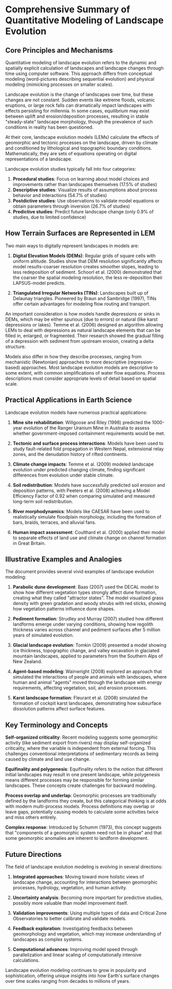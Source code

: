 # Comprehensive Summary of Quantitative Modeling of Landscape Evolution

## Core Principles and Mechanisms

Quantitative modeling of landscape evolution refers to the dynamic and spatially explicit calculation of landscapes and landscape changes through time using computer software. This approach differs from conceptual modeling (word-pictures describing sequential evolution) and physical modeling (mimicking processes on smaller scales).

Landscape evolution is the change of landscapes over time, but these changes are not constant. Sudden events like extreme floods, volcanic eruptions, or large rock falls can dramatically impact landscapes with effects persisting for millennia. In some cases, equilibrium may exist between uplift and erosion/deposition processes, resulting in stable "steady-state" landscape morphology, though the prevalence of such conditions in reality has been questioned.

At their core, landscape evolution models (LEMs) calculate the effects of geomorphic and tectonic processes on the landscape, driven by climate and conditioned by lithological and topographic boundary conditions. Mathematically, they are sets of equations operating on digital representations of a landscape.

Landscape evolution studies typically fall into four categories:
1. **Procedural studies**: Focus on learning about model choices and improvements rather than landscapes themselves (17.5% of studies)
2. **Descriptive studies**: Visualize results of assumptions about process behavior and interactions (54.7% of studies)
3. **Postdictive studies**: Use observations to validate model equations or obtain parameters through inversion (26.7% of studies)
4. **Predictive studies**: Predict future landscape change (only 0.9% of studies, due to limited confidence)

## How Terrain Surfaces are Represented in LEM

Two main ways to digitally represent landscapes in models are:

1. **Digital Elevation Models (DEMs)**: Regular grids of square cells with uniform altitude. Studies show that DEM resolution significantly affects model results-coarser resolution creates smoother slopes, leading to less redeposition of sediment. Schoorl et al. (2000) demonstrated that the coarser the spatial modeling resolution, the less re-deposition their LAPSUS-model predicts.

2. **Triangulated Irregular Networks (TINs)**: Landscapes built up of Delaunay triangles. Pioneered by Braun and Sambridge (1997), TINs offer certain advantages for modeling flow routing and transport.

An important consideration is how models handle depressions or sinks in DEMs, which may be either spurious (due to errors) or natural (like karst depressions or lakes). Temme et al. (2006) designed an algorithm allowing LEMs to deal with depressions as natural landscape elements that can be filled in, enlarged, or fragmented. Their research showed the gradual filling of a depression with sediment from upstream erosion, creating a delta structure.

Models also differ in how they describe processes, ranging from mechanistic (Newtonian) approaches to more descriptive (regression-based) approaches. Most landscape evolution models are descriptive to some extent, with common simplifications of water flow equations. Process descriptions must consider appropriate levels of detail based on spatial scale.

## Practical Applications in Earth Science

Landscape evolution models have numerous practical applications:

1. **Mine site rehabilitation**: Willgoose and Riley (1998) predicted the 1000-year evolution of the Ranger Uranium Mine in Australia to assess whether government-imposed containment requirements would be met.

2. **Tectonic and surface process interactions**: Models have been used to study fault-related fold propagation in Western Nepal, extensional relay zones, and the denudation history of rifted continents.

3. **Climate change impacts**: Temme et al. (2009) modeled landscape evolution under predicted changing climate, finding significant differences from evolution under stable climate.

4. **Soil redistribution**: Models have successfully predicted soil erosion and deposition patterns, with Peeters et al. (2008) achieving a Model Efficiency Factor of 0.92 when comparing simulated and measured long-term soil redistribution.

5. **River morphodynamics**: Models like CAESAR have been used to realistically simulate floodplain morphology, including the formation of bars, braids, terraces, and alluvial fans.

6. **Human impact assessment**: Coulthard et al. (2000) applied their model to separate effects of land use and climate change on channel formation in Great Britain.

## Illustrative Examples and Analogies

The document provides several vivid examples of landscape evolution modeling:

1. **Parabolic dune development**: Baas (2007) used the DECAL model to show how different vegetation types strongly affect dune formation, creating what they called "attractor states". The model visualized grass density with green gradation and woody shrubs with red sticks, showing how vegetation patterns influence dune shapes.

2. **Pediment formation**: Strudley and Murray (2007) studied how different landforms emerge under varying conditions, showing how regolith thickness varies across channel and pediment surfaces after 5 million years of simulated evolution.

3. **Glacial landscape evolution**: Tomkin (2009) presented a model showing ice thickness, topographic change, and valley excavation in glaciated mountain landscapes, applied to parameters from the Southern Alps of New Zealand.

4. **Agent-based modeling**: Wainwright (2008) explored an approach that simulated the interactions of people and animals with landscapes, where human and animal "agents" moved through the landscape with energy requirements, affecting vegetation, soil, and erosion processes.

5. **Karst landscape formation**: Fleurant et al. (2008) simulated the formation of cockpit karst landscapes, demonstrating how subsurface dissolution patterns affect surface features.

## Key Terminology and Concepts

**Self-organized criticality**: Recent modeling suggests some geomorphic activity (like sediment export from rivers) may display self-organized criticality, where the variable is independent from external forcing. This challenges conventional interpretations of sedimentary records as being caused by climate and land use change.

**Equifinality and polygenesis**: Equifinality refers to the notion that different initial landscapes may result in one present landscape, while polygenesis means different processes may be responsible for forming similar landscapes. These concepts create challenges for backward modeling.

**Process overlap and underlap**: Geomorphic processes are traditionally defined by the landforms they create, but this categorical thinking is at odds with modern multi-process models. Process definitions may overlap or leave gaps, potentially causing models to calculate some activities twice and miss others entirely.

**Complex response**: Introduced by Schumm (1973), this concept suggests that "components of a geomorphic system need not be in phase" and that some geomorphic anomalies are inherent to landform development.

## Future Directions

The field of landscape evolution modeling is evolving in several directions:

1. **Integrated approaches**: Moving toward more holistic views of landscape change, accounting for interactions between geomorphic processes, hydrology, vegetation, and human activity.

2. **Uncertainty analysis**: Becoming more important for predictive studies, possibly more valuable than model improvement itself.

3. **Validation improvements**: Using multiple types of data and Critical Zone Observatories to better calibrate and validate models.

4. **Feedback exploration**: Investigating feedbacks between geomorphology and vegetation, which may increase understanding of landscapes as complex systems.

5. **Computational advances**: Improving model speed through parallelization and linear scaling of computationally intensive calculations.

Landscape evolution modeling continues to grow in popularity and sophistication, offering unique insights into how Earth's surface changes over time scales ranging from decades to millions of years.